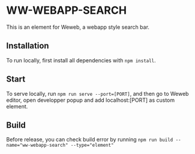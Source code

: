 # WW-WEBAPP-SEARCH

This is an element for Weweb, a webapp style search bar.

## Installation

To run locally, first install all dependencies with `npm install`.

## Start

To serve locally, run `npm run serve --port=[PORT]`, and then go to Weweb editor, open developper popup and add localhost:[PORT] as custom element.

## Build

Before release, you can check build error by running `npm run build --name="ww-webapp-search" --type="element"`

